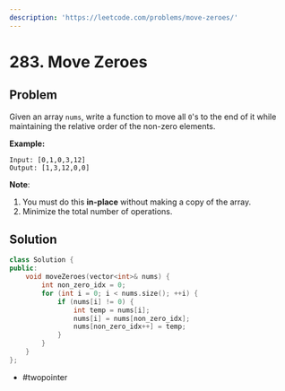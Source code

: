 ```yaml
---
description: 'https://leetcode.com/problems/move-zeroes/'
---
```


# 283. Move Zeroes

## Problem

Given an array `nums`, write a function to move all `0`'s to the end of it while maintaining the relative order of the non-zero elements.

**Example:**

```text
Input: [0,1,0,3,12]
Output: [1,3,12,0,0]
```

**Note**:

1. You must do this **in-place** without making a copy of the array.
2. Minimize the total number of operations.

## Solution

```cpp
class Solution {
public:
    void moveZeroes(vector<int>& nums) {
        int non_zero_idx = 0;
        for (int i = 0; i < nums.size(); ++i) {
            if (nums[i] != 0) {
                int temp = nums[i];
                nums[i] = nums[non_zero_idx];
                nums[non_zero_idx++] = temp;
            }
        }
    }
};
```

* \#twopointer

